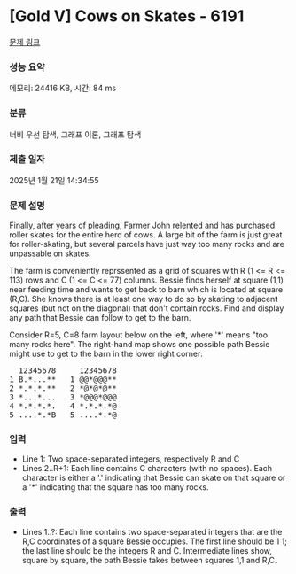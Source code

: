 # [Gold V] Cows on Skates - 6191 

[문제 링크](https://www.acmicpc.net/problem/6191) 

### 성능 요약

메모리: 24416 KB, 시간: 84 ms

### 분류

너비 우선 탐색, 그래프 이론, 그래프 탐색

### 제출 일자

2025년 1월 21일 14:34:55

### 문제 설명

<p>Finally, after years of pleading, Farmer John relented and has purchased  roller skates for the entire herd of cows. A large bit of the farm is just  great for roller-skating, but several parcels have just way too many rocks  and are unpassable on skates.</p>

<p>The farm is conveniently reprssented as a grid of squares with R (1 <= R  <= 113) rows and C (1 <= C <= 77) columns. Bessie finds herself at square  (1,1) near feeding time and wants to get back to barn which is located at  square (R,C). She knows there is at least one way to do so by skating to  adjacent squares (but not on the diagonal) that don't contain rocks. Find  and display any path that Bessie can follow to get to the barn.</p>

<p>Consider R=5, C=8 farm layout below on the left, where '*' means "too many  rocks here". The right-hand map shows one possible path Bessie might use  to get to the barn in the lower right corner:</p>

<pre>  12345678     12345678
1 B.*...**   1 @@*@@@**
2 *.*.*.**   2 *@*@*@**
3 *...*...   3 *@@@*@@@
4 *.*.*.*.   4 *.*.*.*@
5 ....*.*B   5 ....*.*@</pre>

### 입력 

 <ul>
	<li>Line 1: Two space-separated integers, respectively R and C</li>
	<li>Lines 2..R+1: Each line contains C characters (with no spaces).  Each character is  either a '.' indicating that Bessie can skate on that square or a '*'  indicating that the square has too many rocks.</li>
</ul>

<p> </p>

### 출력 

 <ul>
	<li>Lines 1..?: Each line contains two space-separated integers that are the R,C  coordinates of a square Bessie occupies. The first line should be 1 1; the  last line should be the integers R and C. Intermediate lines show, square by square, the path Bessie takes between squares 1,1 and R,C.</li>
</ul>


